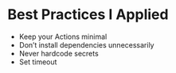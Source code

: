 # Best Practices I Applied

* Keep your Actions minimal
* Don’t install dependencies unnecessarily
* Never hardcode secrets
* Set timeout
